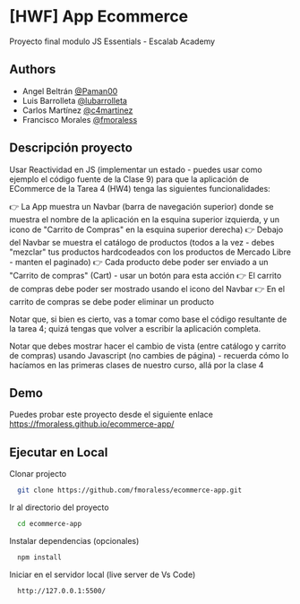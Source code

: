 ﻿
# [HWF] App Ecommerce

Proyecto final modulo JS Essentials - Escalab Academy


## Authors

- Angel Beltrán [@Paman00](https://github.com/Paman00)
- Luis Barrolleta [@lubarrolleta](https://www.github.com/lubarrolleta)
- Carlos Martínez [@c4martinez](https://www.github.com/c4martinez)
- Francisco Morales [@fmoraless](https://www.github.com/fmoraless)



## Descripción proyecto

Usar Reactividad en JS (implementar un estado - puedes usar como ejemplo el código fuente de la Clase 9) para que la aplicación de ECommerce de la Tarea 4 (HW4) tenga las siguientes funcionalidades:

👉 La App muestra un Navbar (barra de navegación superior) donde se muestra el nombre de la aplicación en la esquina superior izquierda, y un icono de "Carrito de Compras" en la esquina superior derecha)
👉 Debajo del Navbar se muestra el catálogo de productos (todos a la vez - debes "mezclar" tus productos hardcodeados con los productos de Mercado Libre - manten el paginado)
👉 Cada producto debe poder ser enviado a un "Carrito de compras" (Cart) - usar un botón para esta acción
👉 El carrito de compras debe poder ser mostrado usando el icono del Navbar
👉 En el carrito de compras se debe poder eliminar un producto

Notar que, si bien es cierto, vas a tomar como base el código resultante de la tarea 4; quizá tengas que volver a escribir la aplicación completa.

Notar que debes mostrar hacer el cambio de vista (entre catálogo y carrito de compras) usando Javascript (no cambies de página) - recuerda cómo lo hacíamos en las primeras clases de nuestro curso, allá por la clase 4


## Demo

Puedes probar este proyecto desde el siguiente enlace
https://fmoraless.github.io/ecommerce-app/


## Ejecutar en Local

Clonar projecto

```bash
  git clone https://github.com/fmoraless/ecommerce-app.git
```

Ir al directorio del proyecto

```bash
  cd ecommerce-app
```

Instalar dependencias (opcionales)

```bash
  npm install
```

Iniciar en el servidor local (live server de Vs Code)

```bash
  http://127.0.0.1:5500/
```

